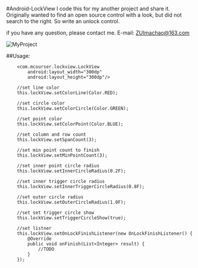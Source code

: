 #Android-LockView
I code this for my another project and share it.
Originally wanted to find an open source control with a look, but did not search to the right. So write an unlock control.

if you have any question, please contact me.
E-mail: ZUImachao@163.com

![MyProject](http://git.oschina.net/uploads/images/2015/1231/225304_a3114c6b_88777.gif "MyProject")

##Usage:
```
    <com.mcourser.lockview.LockView
        android:layout_width="300dp"
        android:layout_height="300dp"/> 
```

```
    //set line color
    this.lockView.setColorLine(Color.RED);
		
    //set circle color
    this.lockView.setColorCircle(Color.GREEN);
		
    //set point color
    this.lockView.setColorPoint(Color.BLUE);
		
    //set column and row count
    this.lockView.setSpanCount(3);
		
    //set min point count to finish
    this.lockView.setMinPointCount(3);
		
    //set inner point circle radius
    this.lockView.setInnerCircleRadius(0.2F);
		
    //set inner trigger circle radius		
    this.lockView.setInnerTriggerCircleRadius(0.8F);
		
    //set outer circle radius
    this.lockView.setOuterCircleRadius(1.0F);
		
    //set set trigger circle show
    this.lockView.setTriggerCircleShow(true);
		
    //set listner
    this.lockView.setOnLockFinishListener(new OnLockFinishListener() {
        @Override
        public void onFinish(List<Integer> result) {
            //TODO
        }
    });
```